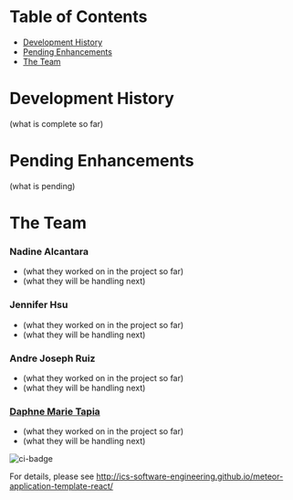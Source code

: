# Table of Contents
* [Development History](#development-history)
* [Pending Enhancements](#pending-enhancements)
* [The Team](#the-team)

# Development History
(what is complete so far)

# Pending Enhancements
(what is pending)

# The Team
### Nadine Alcantara
* (what they worked on in the project so far)
* (what they will be handling next)

### Jennifer Hsu
* (what they worked on in the project so far)
* (what they will be handling next)

### Andre Joseph Ruiz
* (what they worked on in the project so far)
* (what they will be handling next)

### [Daphne Marie Tapia](https://dmtapia.github.io/)
* (what they worked on in the project so far)
* (what they will be handling next)

![ci-badge](https://github.com/ics-software-engineering/meteor-application-template-react/workflows/ci-meteor-application-template-react/badge.svg)

For details, please see http://ics-software-engineering.github.io/meteor-application-template-react/
